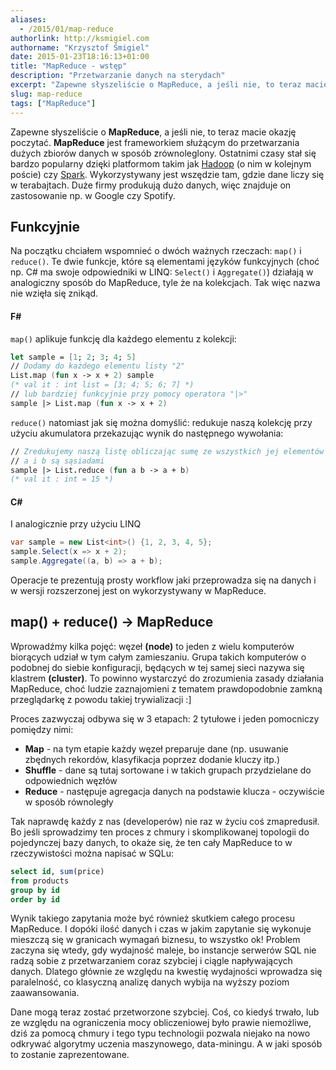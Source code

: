 ```yaml
---
aliases:
  - /2015/01/map-reduce
authorlink: http://ksmigiel.com
authorname: "Krzysztof Śmigiel"
date: 2015-01-23T18:16:13+01:00
title: "MapReduce - wstęp"
description: "Przetwarzanie danych na sterydach"
excerpt: "Zapewne słyszeliście o MapReduce, a jeśli nie, to teraz macie okazję usłyszeć (czy tam poczytać). MapReduce jest frameworkiem służącym do przetwarzania dużych zbiorów danych w sposób zrównoleglony. Ostatnimi czasy stał się bardzo popularny dzięki platformom takim jak Hadoop (o nim w kolejnym poście) czy Spark."
slug: map-reduce
tags: ["MapReduce"]
---
```


Zapewne słyszeliście o **MapReduce**, a jeśli nie, to teraz macie okazję poczytać. **MapReduce** jest frameworkiem służącym do przetwarzania dużych zbiorów danych w sposób zrównoleglony. Ostatnimi czasy stał się bardzo popularny dzięki platformom takim jak [Hadoop](http://hadoop.apache.org) (o nim w kolejnym poście) czy [Spark](https://spark.apache.org). Wykorzystywany jest wszędzie tam, gdzie dane liczy się w terabajtach. Duże firmy produkują dużo danych, więc znajduje on zastosowanie np. w Google czy Spotify.

## Funkcyjnie
Na początku chciałem wspomnieć o dwóch ważnych rzeczach: `map()` i `reduce()`. Te dwie funkcje, które są elementami języków funkcyjnych (choć np. C# ma swoje odpowiedniki w LINQ: `Select()` i `Aggregate()`) działają w analogiczny sposób do MapReduce, tyle że na kolekcjach. Tak więc nazwa nie wzięła się znikąd.

#### F&#35;
`map()` aplikuje funkcję dla każdego elementu z kolekcji:

``` fsharp
let sample = [1; 2; 3; 4; 5]
// Dodamy do każdego elementu listy "2"
List.map (fun x -> x + 2) sample
(* val it : int list = [3; 4; 5; 6; 7] *)
// lub bardziej funkcyjnie przy pomocy operatora "|>"
sample |> List.map (fun x -> x + 2)
```

`reduce()` natomiast jak się można domyślić: redukuje naszą kolekcję przy użyciu akumulatora przekazując wynik do następnego wywołania:

``` fsharp
// Zredukujemy naszą listę obliczając sumę ze wszystkich jej elementów
// a i b są sąsiadami
sample |> List.reduce (fun a b -> a + b)
(* val it : int = 15 *)
```

#### C&#35;
I analogicznie przy użyciu LINQ

``` csharp
var sample = new List<int>() {1, 2, 3, 4, 5};
sample.Select(x => x + 2);
sample.Aggregate((a, b) => a + b);
```

Operacje te prezentują prosty workflow jaki przeprowadza się na danych i w wersji rozszerzonej jest on wykorzystywany w MapReduce.

## map() + reduce() -> MapReduce
Wprowadźmy kilka pojęć: węzeł **(node)** to jeden z wielu komputerów biorących udział w tym całym zamieszaniu. Grupa takich komputerów o podobnej do siebie konfiguracji, będących w tej samej sieci nazywa się klastrem **(cluster)**. To powinno wystarczyć do zrozumienia zasady działania MapReduce, choć ludzie zaznajomieni z tematem prawdopodobnie zamkną przeglądarkę z powodu takiej trywializacji :]

Proces zazwyczaj odbywa się w 3 etapach: 2 tytułowe i jeden pomocniczy pomiędzy nimi:     

- **Map** - na tym etapie każdy węzeł preparuje dane (np. usuwanie zbędnych rekordów, klasyfikacja poprzez dodanie kluczy itp.)  
- **Shuffle** - dane są tutaj sortowane i w takich grupach przydzielane do odpowiednich węzłów
- **Reduce** - następuje agregacja danych na podstawie klucza - oczywiście w sposób równoległy

Tak naprawdę każdy z nas (developerów) nie raz w życiu coś zmapredusił. Bo jeśli sprowadzimy ten proces z chmury i skomplikowanej topologii do pojedynczej bazy danych, to okaże się, że ten cały MapReduce to w rzeczywistości można napisać w SQLu:

``` sql
select id, sum(price)
from products
group by id
order by id
```

Wynik takiego zapytania może być również skutkiem całego procesu MapReduce. I dopóki ilość danych i czas w jakim zapytanie się wykonuje mieszczą się w granicach wymagań biznesu, to wszystko ok! Problem zaczyna się wtedy, gdy wydajność maleje, bo instancje serwerów SQL nie radzą sobie z przetwarzaniem coraz szybciej i ciągle napływających danych. Dlatego głównie ze względu na kwestię wydajności wprowadza się paralelność, co klasyczną analizę danych wybija na wyższy poziom zaawansowania.

Dane mogą teraz zostać przetworzone szybciej. Coś, co kiedyś trwało, lub ze względu na ograniczenia mocy obliczeniowej było prawie niemożliwe, dziś za pomocą chmury i tego typu technologii pozwala niejako na nowo odkrywać algorytmy uczenia maszynowego, data-miningu. A w jaki sposób to zostanie zaprezentowane.
